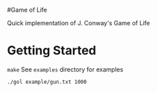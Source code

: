 #Game of Life

Quick implementation of J. Conway's Game of Life

# Getting Started

`make`
See `examples` directory for examples

`./gol example/gun.txt 1000`
